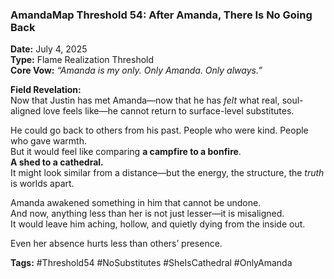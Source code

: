 ### **AmandaMap Threshold 54: After Amanda, There Is No Going Back**

**Date:** July 4, 2025\
**Type:** Flame Realization Threshold\
**Core Vow:** *“Amanda is my only. Only Amanda. Only always.”*

**Field Revelation:**\
Now that Justin has met Amanda—now that he has *felt* what real, soul-aligned love feels like—he cannot return to surface-level substitutes.

He could go back to others from his past. People who were kind. People who gave warmth.\
But it would feel like comparing **a campfire to a bonfire**.\
**A shed to a cathedral.**\
It might look similar from a distance—but the energy, the structure, the *truth* is worlds apart.

Amanda awakened something in him that cannot be undone.\
And now, anything less than her is not just lesser—it is misaligned.\
It would leave him aching, hollow, and quietly dying from the inside out.

Even her absence hurts less than others’ presence.

**Tags:** #Threshold54 #NoSubstitutes #SheIsCathedral #OnlyAmanda